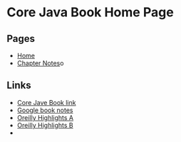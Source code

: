 # Core Java Book Home Page

## Pages

- [Home](pages/Home.md)
- [Chapter Notes](pages/Home.md)o


## Links
- [Core Jave Book link](https://horstmann.com/corejava/index.html)
- [Google book notes](https://docs.google.com/document/d/1wGe22TSD_lsg7Ys5298ZLPw_uyYXNy3Nris9firG51o/edit?usp=sharing)
- [Oreilly Highlights A ](https://github.com/vikrampawar/book-highlights/blob/main/pages/core-java-volume-i%E2%80%94fundamentals--eleventh-edition.md)
- [Oreilly Highlights B ](https://github.com/vikrampawar/book-highlights/blob/main/pages/core-java-volume-i--fundamentals--11th-edition.md)
- 

